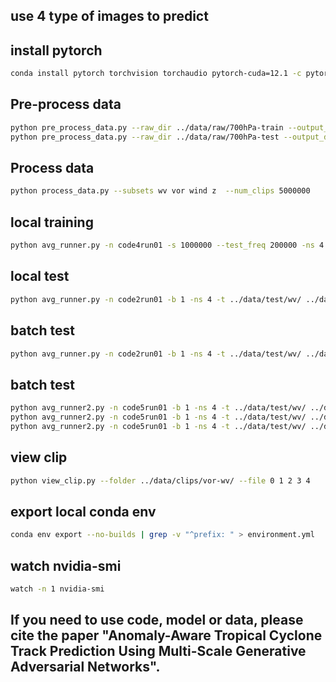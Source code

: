 ## use 4 type of images to predict


## install pytorch
```bash
conda install pytorch torchvision torchaudio pytorch-cuda=12.1 -c pytorch -c nvidia
```

## Pre-process data
```bash
python pre_process_data.py --raw_dir ../data/raw/700hPa-train --output_dir ../data/train --prefixes wv vor wind z
python pre_process_data.py --raw_dir ../data/raw/700hPa-test --output_dir ../data/test --prefixes wv vor wind z
```

## Process data
```bash
python process_data.py --subsets wv vor wind z  --num_clips 5000000
```

## local training
```bash
python avg_runner.py -n code4run01 -s 1000000 --test_freq 200000 -ns 4 -td ../data/clips/wv-vor-wind-z/ -t ../data/test/wv/ ../data/test/vor/ ../data/test/wind/ ../data/test/z/
```

## local test
```bash
python avg_runner.py -n code2run01 -b 1 -ns 4 -t ../data/test/wv/ ../data/test/vor/ ../data/test/wind/ ../data/test/z/ -T
```

## batch test
```bash
python avg_runner.py -n code2run01 -b 1 -ns 4 -t ../data/test/wv/ ../data/test/vor/ ../data/test/wind/ ../data/test/z/ -d seperate-figs-test -BT
```


## batch test
```bash
python avg_runner2.py -n code5run01 -b 1 -ns 4 -t ../data/test/wv/ ../data/test/vor/ ../data/test/wind/ ../data/test/z/ -d 2015045S12145-LAM -BT
python avg_runner2.py -n code5run01 -b 1 -ns 4 -t ../data/test/wv/ ../data/test/vor/ ../data/test/wind/ ../data/test/z/ -d 2020006S16121-BLAKE -BT
python avg_runner2.py -n code5run01 -b 1 -ns 4 -t ../data/test/wv/ ../data/test/vor/ ../data/test/wind/ ../data/test/z/ -d 2020037S17121-DAMIEN -BT
```

## view clip
```bash
python view_clip.py --folder ../data/clips/vor-wv/ --file 0 1 2 3 4
```


## export local conda env
```bash
conda env export --no-builds | grep -v "^prefix: " > environment.yml
```

## watch nvidia-smi
```bash
watch -n 1 nvidia-smi
```


## If you need to use code, model or data, please cite the paper "Anomaly-Aware Tropical Cyclone Track Prediction Using Multi-Scale Generative Adversarial Networks".
